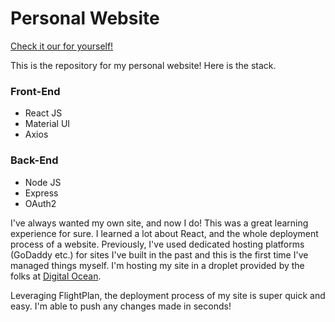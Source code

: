 # Personal Website

[Check it our for yourself!](https://www.brandon-nolan.ca)

This is the repository for my personal website! Here is the stack.

### Front-End
* React JS
* Material UI
* Axios
  
### Back-End
* Node JS
* Express
* OAuth2

I've always wanted my own site, and now I do! This was a great learning experience for sure. I learned a lot about React, and the whole deployment process of a website. 
Previously, I've used dedicated hosting platforms (GoDaddy etc.) for sites I've built in the past and this is the first time I've managed things myself. I'm hosting my site in a droplet provided by the folks at [Digital Ocean](https://https://www.digitalocean.com). 

Leveraging FlightPlan, the deployment process of my site is super quick and easy. I'm able to push any changes made in seconds!
